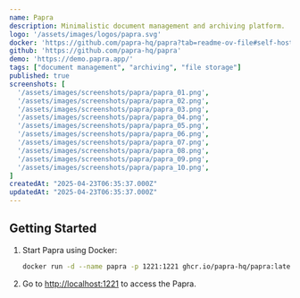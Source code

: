 ```yaml
---
name: Papra
description: Minimalistic document management and archiving platform.
logo: '/assets/images/logos/papra.svg'
docker: 'https://github.com/papra-hq/papra?tab=readme-ov-file#self-hosting'
github: 'https://github.com/papra-hq/papra'
demo: 'https://demo.papra.app/'
tags: ["document management", "archiving", "file storage"]
published: true
screenshots: [
  '/assets/images/screenshots/papra/papra_01.png',
  '/assets/images/screenshots/papra/papra_02.png',
  '/assets/images/screenshots/papra/papra_03.png',
  '/assets/images/screenshots/papra/papra_04.png',
  '/assets/images/screenshots/papra/papra_05.png',
  '/assets/images/screenshots/papra/papra_06.png',
  '/assets/images/screenshots/papra/papra_07.png',
  '/assets/images/screenshots/papra/papra_08.png',
  '/assets/images/screenshots/papra/papra_09.png',
  '/assets/images/screenshots/papra/papra_10.png',
]
createdAt: "2025-04-23T06:35:37.000Z"
updatedAt: "2025-04-23T06:35:37.000Z"
---
```


## Getting Started

1. Start Papra using Docker:
    ```bash
    docker run -d --name papra -p 1221:1221 ghcr.io/papra-hq/papra:latest
    ```
2. Go to [http://localhost:1221](http://localhost:1221) to access the Papra.
